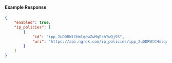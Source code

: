 <!-- Code generated for API Clients. DO NOT EDIT. -->

#### Example Response

```json
{
	"enabled": true,
	"ip_policies": [
		{
			"id": "ipp_2uDDRWtCHmlqowZwMqEshYwQj9S",
			"uri": "https://api.ngrok.com/ip_policies/ipp_2uDDRWtCHmlqowZwMqEshYwQj9S"
		}
	]
}
```
